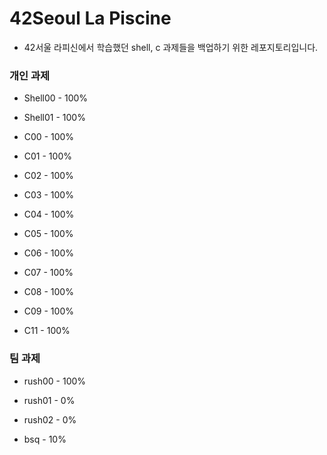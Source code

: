 # 42Seoul La Piscine
- 42서울 라피신에서 학습했던 shell, c 과제들을 백업하기 위한 레포지토리입니다.

### 개인 과제
- Shell00 - 100%

- Shell01 - 100%

- C00 - 100%

- C01 - 100%

- C02 - 100%

- C03 - 100%

- C04 - 100%

- C05 - 100%

- C06 - 100%

- C07 - 100%

- C08 - 100%

- C09 - 100%

- C11 - 100%

### 팀 과제
- rush00 - 100%

- rush01 - 0%

- rush02 - 0%

- bsq - 10%

